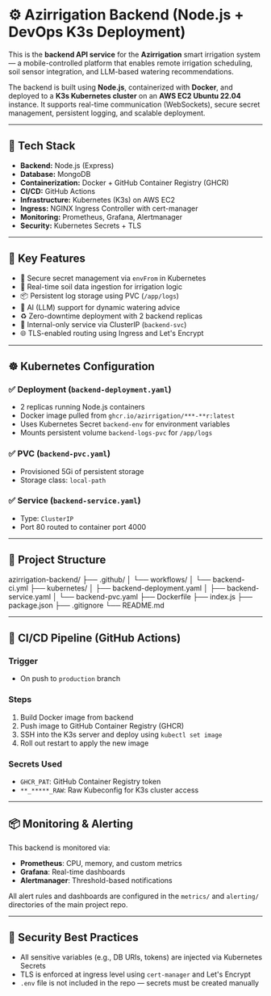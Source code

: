 # ⚙️ Azirrigation Backend (Node.js + DevOps K3s Deployment)

This is the **backend API service** for the **Azirrigation** smart irrigation system — a mobile-controlled platform that enables remote irrigation scheduling, soil sensor integration, and LLM-based watering recommendations.

The backend is built using **Node.js**, containerized with **Docker**, and deployed to a **K3s Kubernetes cluster** on an **AWS EC2 Ubuntu 22.04** instance. It supports real-time communication (WebSockets), secure secret management, persistent logging, and scalable deployment.

---

## 🧰 Tech Stack

- **Backend:** Node.js (Express)
- **Database:** MongoDB
- **Containerization:** Docker + GitHub Container Registry (GHCR)
- **CI/CD:** GitHub Actions
- **Infrastructure:** Kubernetes (K3s) on AWS EC2
- **Ingress:** NGINX Ingress Controller with cert-manager
- **Monitoring:** Prometheus, Grafana, Alertmanager
- **Security:** Kubernetes Secrets + TLS

---

## 🚀 Key Features

- 🔐 Secure secret management via `envFrom` in Kubernetes
- 🌱 Real-time soil data ingestion for irrigation logic
- 📦 Persistent log storage using PVC (`/app/logs`)
- 🧠 AI (LLM) support for dynamic watering advice
- ♻️ Zero-downtime deployment with 2 backend replicas
- 🧩 Internal-only service via ClusterIP (`backend-svc`)
- 🌐 TLS-enabled routing using Ingress and Let's Encrypt

---

## ☸️ Kubernetes Configuration

### ✅ Deployment (`backend-deployment.yaml`)
- 2 replicas running Node.js containers
- Docker image pulled from `ghcr.io/azirrigation/***-**r:latest`
- Uses Kubernetes Secret `backend-env` for environment variables
- Mounts persistent volume `backend-logs-pvc` for `/app/logs`

### ✅ PVC (`backend-pvc.yaml`)
- Provisioned 5Gi of persistent storage
- Storage class: `local-path`

### ✅ Service (`backend-service.yaml`)
- Type: `ClusterIP`
- Port 80 routed to container port 4000

---

## 📁 Project Structure

azirrigation-backend/
├── .github/
│ └── workflows/
│ └── backend-ci.yml
├── kubernetes/
│ ├── backend-deployment.yaml
│ ├── backend-service.yaml
│ └── backend-pvc.yaml
├── Dockerfile
├── index.js
├── package.json
├── .gitignore
└── README.md


---

## 🔄 CI/CD Pipeline (GitHub Actions)

### Trigger
- On push to `production` branch

### Steps
1. Build Docker image from backend
2. Push image to GitHub Container Registry (GHCR)
3. SSH into the K3s server and deploy using `kubectl set image`
4. Roll out restart to apply the new image

### Secrets Used
- `GHCR_PAT`: GitHub Container Registry token
- `**_*****_RAW`: Raw Kubeconfig for K3s cluster access

---

## 📦 Monitoring & Alerting

This backend is monitored via:

- **Prometheus**: CPU, memory, and custom metrics
- **Grafana**: Real-time dashboards
- **Alertmanager**: Threshold-based notifications

All alert rules and dashboards are configured in the `metrics/` and `alerting/` directories of the main project repo.

---

## 🔐 Security Best Practices

- All sensitive variables (e.g., DB URIs, tokens) are injected via Kubernetes Secrets
- TLS is enforced at ingress level using `cert-manager` and Let's Encrypt
- `.env` file is not included in the repo — secrets must be created manually
